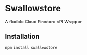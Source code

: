 Swallowstore
=========

A flexible Cloud Firestore API Wrapper

## Installation

  `npm install swallowstore`